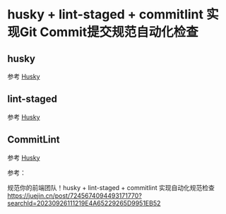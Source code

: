 # husky + lint-staged + commitlint 实现Git Commit提交规范自动化检查

## husky

参考 [Husky](./Husky.md)

## lint-staged

参考 [Husky](./lint-staged.md)

## CommitLint

参考 [Husky](./CommitLint.md)

参考：

规范你的前端团队！husky + lint-staged + commitlint 实现自动化规范检查
https://juejin.cn/post/7245674094493171770?searchId=20230926111219E4A65229265D9951EB52
